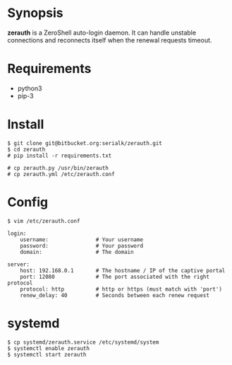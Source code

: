 # Synopsis

**zerauth** is a ZeroShell auto-login daemon. It can handle unstable
connections and reconnects itself when the renewal requests timeout.

# Requirements

* python3
* pip-3

# Install

    $ git clone git@bitbucket.org:serialk/zerauth.git
    $ cd zerauth
    # pip install -r requirements.txt

    # cp zerauth.py /usr/bin/zerauth
    # cp zerauth.yml /etc/zerauth.conf

# Config

    $ vim /etc/zerauth.conf

    login:
        username:               # Your username
        password:               # Your password
        domain:                 # The domain 

    server:
        host: 192.168.0.1       # The hostname / IP of the captive portal
        port: 12080             # The port associated with the right protocol
        protocol: http          # http or https (must match with 'port')
        renew_delay: 40         # Seconds between each renew request

# systemd

    $ cp systemd/zerauth.service /etc/systemd/system
    $ systemctl enable zerauth
    $ systemctl start zerauth
